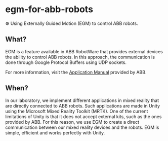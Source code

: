 # egm-for-abb-robots
:gear: Using Externally Guided Motion (EGM) to control ABB robots. 

## What?
EGM is a feature available in ABB RobotWare that provides external devices the ability to control ABB robots. In this approach, the communication is done through Google Protocol Buffers using UDP sockets.

For more information, visit the [Application Manual](https://library.e.abb.com/public/f05090fae99a4d0ba2ee332e50865791/3HAC073318%20AM%20Externally%20Guided%20Motion%20RW7-en.pdf) provided by ABB.

## When?
In our laboratory, we implement different applications in mixed reality that are directly connected to ABB robots. Such applications are made in Unity using the Microsoft Mixed Reality Toolkit (MRTK). One of the current limitations of Unity is that it does not accept external kits, such as the ones provided by ABB. For this reason, we use EGM to create a direct communication between our mixed reality devices and the robots. EGM is simple, efficient and works perfectly with Unity.
